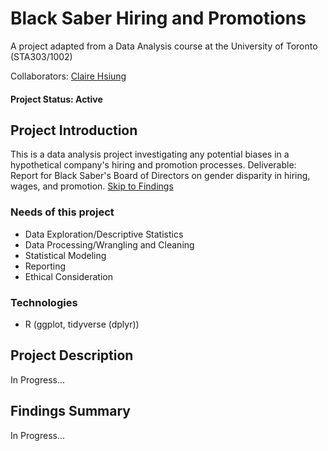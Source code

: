 # Black Saber Hiring and Promotions
A project adapted from a Data Analysis course at the University of Toronto (STA303/1002)

Collaborators: [Claire Hsiung](https://github.com/claire-hsiung)
#### Project Status: Active

## Project Introduction
This is a data analysis project investigating any potential biases in a hypothetical company's hiring and promotion processes. 
Deliverable: Report for Black Saber's Board of Directors on gender disparity in hiring, wages, and promotion.
[Skip to Findings](https://github.com/yian-wang/black-saber/blob/main/README.md#findings-summary)

### Needs of this project
- Data Exploration/Descriptive Statistics
- Data Processing/Wrangling and Cleaning
- Statistical Modeling
- Reporting
- Ethical Consideration

### Technologies
* R (ggplot, tidyverse (dplyr))

## Project Description
In Progress...

## Findings Summary
In Progress...
